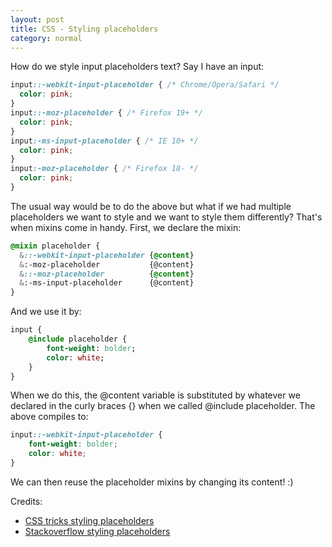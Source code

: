 ```yaml
---
layout: post 
title: CSS - Styling placeholders
category: normal
---
```


How do we style input placeholders text? Say I have an input:

```css
input::-webkit-input-placeholder { /* Chrome/Opera/Safari */
  color: pink;
}
input::-moz-placeholder { /* Firefox 19+ */
  color: pink;
}
input:-ms-input-placeholder { /* IE 10+ */
  color: pink;
}
input:-moz-placeholder { /* Firefox 18- */
  color: pink;
}
```

The usual way would be to do the above but what if we had multiple placeholders we want to style and we want to style them differently? That's when mixins come in handy. First, we declare the mixin:

```sass
@mixin placeholder {
  &::-webkit-input-placeholder {@content}
  &:-moz-placeholder           {@content}
  &::-moz-placeholder          {@content}
  &:-ms-input-placeholder      {@content}  
}
```

And we use it by:

```sass
input { 
	@include placeholder {
		font-weight: bolder;
		color: white;
	}
}
```

When we do this, the @content variable is substituted by whatever we declared in the curly braces {} when we called @include placeholder. The above compiles to:
```css
input::-webkit-input-placeholder { 
	font-weight: bolder;
	color: white;
}
```
We can then reuse the placeholder mixins by changing its content! :) 

Credits:
- [CSS tricks styling placeholders](https://stackoverflow.com/questions/17181849/placeholder-mixin-scss-css#answer-20320475)
- [Stackoverflow styling placeholders](https://stackoverflow.com/questions/17181849/placeholder-mixin-scss-css#answer-20320475)
